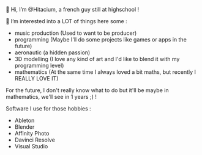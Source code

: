👋 Hi, I’m @Hitacium, a french guy still at highschool !

👀 I’m interested into a LOT of things here some :

- music production (Used to want to be producer)
- programming (Maybe I'll do some projects like games or apps in the future)
- aeronautic (a hidden passion)
- 3D modelling (I love any kind of art and I'd like to blend it with my programming level)
- mathematics (At the same time I always loved a bit maths, but recently I REALLY LOVE IT)

For the future, I don't really know what to do but it'll be maybe in mathematics, we'll see in 1 years ;) !

Software I use for those hobbies :

- Ableton
- Blender
- Affinity Photo
- Davinci Resolve
- Visual Studio
